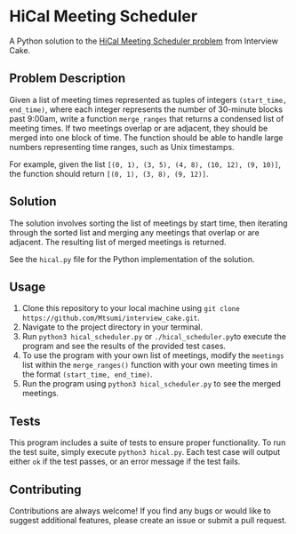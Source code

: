 # HiCal Meeting Scheduler

A Python solution to the [HiCal Meeting Scheduler problem](https://www.interviewcake.com/question/python3/meeting-merger) from Interview Cake.

## Problem Description

Given a list of meeting times represented as tuples of integers `(start_time, end_time)`, where each integer represents the number of 30-minute blocks past 9:00am, write a function `merge_ranges` that returns a condensed list of meeting times. If two meetings overlap or are adjacent, they should be merged into one block of time. The function should be able to handle large numbers representing time ranges, such as Unix timestamps.

For example, given the list `[(0, 1), (3, 5), (4, 8), (10, 12), (9, 10)]`, the function should return `[(0, 1), (3, 8), (9, 12)]`.

## Solution

The solution involves sorting the list of meetings by start time, then iterating through the sorted list and merging any meetings that overlap or are adjacent. The resulting list of merged meetings is returned.

See the `hical.py` file for the Python implementation of the solution.

## Usage

1. Clone this repository to your local machine using `git clone https://github.com/Mtsumi/interview_cake.git`.
2. Navigate to the project directory in your terminal.
3. Run `python3 hical_scheduler.py` or `./hical_scheduler.py`to execute the program and see the results of the provided test cases.
4. To use the program with your own list of meetings, modify the `meetings` list within the `merge_ranges()` function with your own meeting times in the format `(start_time, end_time)`.
5. Run the program using `python3 hical_scheduler.py` to see the merged meetings.

## Tests

This program includes a suite of tests to ensure proper functionality. To run the test suite, simply execute `python3 hical.py`. Each test case will output either `ok` if the test passes, or an error message if the test fails.

## Contributing

Contributions are always welcome! If you find any bugs or would like to suggest additional features, please create an issue or submit a pull request.
